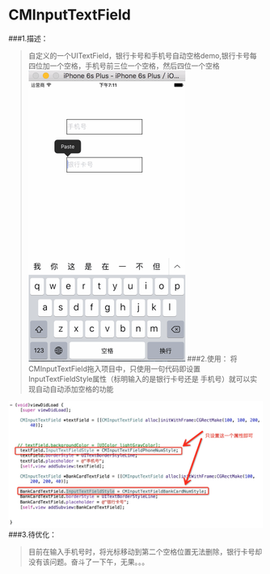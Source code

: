 # CMInputTextField

###1.描述：
>自定义的一个UITextField，银行卡号和手机号自动空格demo,银行卡号每四位加一个空格，手机号前三位一个空格，然后四位一个空格
![效果图](https://github.com/CrabMen/CMInputTextField/blob/master/%E6%95%88%E6%9E%9C%E5%9B%BE.gif)
###2.使用：
>将CMInputTextField拖入项目中，只使用一句代码即设置InputTextFieldStyle属性（标明输入的是银行卡号还是
手机号）就可以实现自动自动添加空格的功能

![代码图](https://github.com/CrabMen/CMInputTextField/blob/master/%E4%BB%A3%E7%A0%81%E5%9B%BE.png)
###3.待优化：
>目前在输入手机号时，将光标移动到第二个空格位置无法删除，银行卡号却没有该问题。奋斗了一下午，无果。。。

